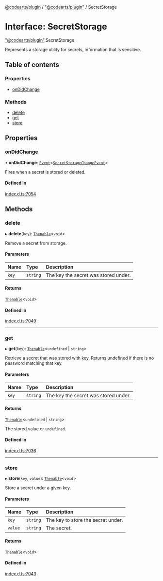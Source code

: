 [@codearts/plugin](../README.md) / ["@codearts/plugin"](../modules/_codearts_plugin_.md) / SecretStorage

# Interface: SecretStorage

["@codearts/plugin"](../modules/_codearts_plugin_.md).SecretStorage

Represents a storage utility for secrets, information that is
sensitive.

## Table of contents

### Properties

- [onDidChange](codearts_plugin_.SecretStorage.md#ondidchange)

### Methods

- [delete](codearts_plugin_.SecretStorage.md#delete)
- [get](codearts_plugin_.SecretStorage.md#get)
- [store](codearts_plugin_.SecretStorage.md#store)

## Properties

### onDidChange

• **onDidChange**: [`Event`](codearts_plugin_.Event.md)<[`SecretStorageChangeEvent`](codearts_plugin_.SecretStorageChangeEvent.md)\>

Fires when a secret is stored or deleted.

#### Defined in

[index.d.ts:7054](https://github.com/huaweicloud/cloudide-plugin-api/blob/5055bbd/index.d.ts#L7054)

## Methods

### delete

▸ **delete**(`key`): [`Thenable`](Thenable.md)<`void`\>

Remove a secret from storage.

#### Parameters

| Name | Type | Description |
| :------ | :------ | :------ |
| `key` | `string` | The key the secret was stored under. |

#### Returns

[`Thenable`](Thenable.md)<`void`\>

#### Defined in

[index.d.ts:7049](https://github.com/huaweicloud/cloudide-plugin-api/blob/5055bbd/index.d.ts#L7049)

___

### get

▸ **get**(`key`): [`Thenable`](Thenable.md)<`undefined` \| `string`\>

Retrieve a secret that was stored with key. Returns undefined if there
is no password matching that key.

#### Parameters

| Name | Type | Description |
| :------ | :------ | :------ |
| `key` | `string` | The key the secret was stored under. |

#### Returns

[`Thenable`](Thenable.md)<`undefined` \| `string`\>

The stored value or `undefined`.

#### Defined in

[index.d.ts:7036](https://github.com/huaweicloud/cloudide-plugin-api/blob/5055bbd/index.d.ts#L7036)

___

### store

▸ **store**(`key`, `value`): [`Thenable`](Thenable.md)<`void`\>

Store a secret under a given key.

#### Parameters

| Name | Type | Description |
| :------ | :------ | :------ |
| `key` | `string` | The key to store the secret under. |
| `value` | `string` | The secret. |

#### Returns

[`Thenable`](Thenable.md)<`void`\>

#### Defined in

[index.d.ts:7043](https://github.com/huaweicloud/cloudide-plugin-api/blob/5055bbd/index.d.ts#L7043)
